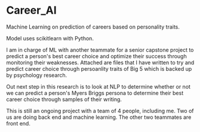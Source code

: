 # Career_AI
Machine Learning on prediction of careers based on personality traits. 

Model uses scikitlearn with Python.

I am in charge of ML with another teammate for a senior capstone project to predict a person's 
best career choice and optimize their success through monitoring their weaknesses. 
Attached are files that I have written to try and predict career choice through persoanlity traits 
of Big 5 which is backed up by psychology research.

Out next step in this research is to look at NLP to determine whether or not we can predict a person's
Myers Briggs persona to determine their best career choice through samples of their writing. 

This is still an ongoing project with a team of 4 people, including me. Two of us are doing back end and 
machine learning. The other two teammates are front end.
